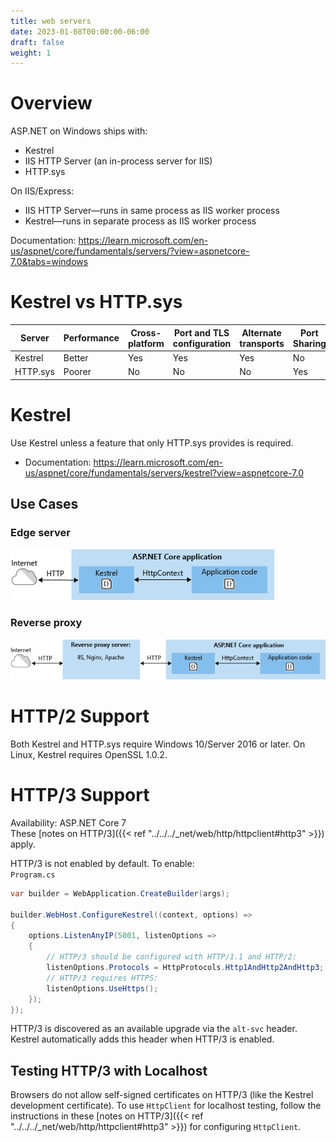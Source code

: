 ```yaml
---
title: web servers
date: 2023-01-08T00:00:00-06:00
draft: false
weight: 1
---
```


# Overview
ASP.NET on Windows ships with:
- Kestrel
- IIS HTTP Server (an in-process server for IIS)
- HTTP.sys

On IIS/Express:
- IIS HTTP Server—runs in same process as IIS worker process
- Kestrel—runs in separate process as IIS worker process

Documentation: https://learn.microsoft.com/en-us/aspnet/core/fundamentals/servers/?view=aspnetcore-7.0&tabs=windows

# Kestrel vs HTTP.sys
| Server | Performance | Cross-platform | Port and TLS configuration | Alternate transports | Port Sharing | Authentication | Fast proxying | Direct file transmission | Response caching |
|--------|-------------|----------------|----------------------------|----------------------|--------------|----------------|---------------|--------------------------|---------|
| Kestrel | Better | Yes | Yes | Yes | No | user-mode | No | No | No |
| HTTP.sys | Poorer | No | No | No | Yes | kernel-mode | Yes | Yes | Yes |

# Kestrel
Use Kestrel unless a feature that only HTTP.sys provides is required.
- Documentation: https://learn.microsoft.com/en-us/aspnet/core/fundamentals/servers/kestrel?view=aspnetcore-7.0

##  Use Cases
### Edge server  
![Edge server](edge-server.png)

### Reverse proxy  
![Reverse proxy](reverse-proxy.png)

# HTTP/2 Support
Both Kestrel and HTTP.sys require Windows 10/Server 2016 or later.
On Linux, Kestrel requires OpenSSL 1.0.2.

# HTTP/3 Support
<g>Availability: ASP.NET Core 7</g>  
These [notes on HTTP/3]({{< ref "../../../_net/web/http/httpclient#http3" >}}) apply.

HTTP/3 is not enabled by default.  To enable:  
`Program.cs`
```cs {hl_lines=[8,10]}
var builder = WebApplication.CreateBuilder(args);

builder.WebHost.ConfigureKestrel((context, options) =>
{
    options.ListenAnyIP(5001, listenOptions =>
    {
        // HTTP/3 should be configured with HTTP/1.1 and HTTP/2:
        listenOptions.Protocols = HttpProtocols.Http1AndHttp2AndHttp3;
        // HTTP/3 requires HTTPS:
        listenOptions.UseHttps();
    });
});
```

HTTP/3 is discovered as an available upgrade via the `alt-svc` header.  Kestrel automatically adds this header when HTTP/3 is enabled.

## Testing HTTP/3 with Localhost
Browsers do not allow self-signed certificates on HTTP/3 (like the Kestrel development certificate). To use `HttpClient` for localhost testing, follow the instructions in these [notes on HTTP/3]({{< ref "../../../_net/web/http/httpclient#http3" >}}) for configuring `HttpClient`.
